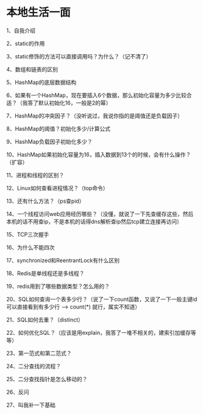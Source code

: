 # 本地生活一面

1、自我介绍

2、static的作用

3、static修饰的方法可以直接调用吗？为什么？（记不清了）

4、数组和链表的区别

5、HashMap的底层数据结构

6、如果有一个HashMap，现在要插入6个数据，那么初始化容量为多少比较合适？（我答了默认初始化16，一般是2的幂）

7、HashMap的冲突因子？（没听说过，我说你指的是阈值还是负载因子）

8、HashMap的阈值？初始化多少/计算公式

9、HashMap负载因子初始化多少？

10、HashMap如果初始化容量为16，插入数据到13个的时候，会有什么操作？（扩容）

11、进程和线程的区别？

12、Linux如何查看进程情况？（top命令）

13、还有什么方法？（ps查pid）

14、一个线程访问web应用经历哪些？（没懂，就说了一下先查缓存这些，然后本机的话不用查ip，不是本机的话得dns解析查ip然后tcp建立连接再访问）

15、TCP三次握手

16、为什么不能四次

17、synchronized和ReentrantLock有什么区别

18、Redis是单线程还是多线程？

19、redis用到了哪些数据类型？怎么用的？

20、SQL如何查询一个表多少行？（说了一下count函数，又说了一下一般主键id可以直接看到有多少行 --> count(*) 就行，属实不知道）

21、SQL如何去重？（distinct）

22、如何优化SQL？（应该是用explain，我答了一堆不相关的，建索引加缓存等等）

23、第一范式和第二范式？

24、二分查找的流程？

25、二分查找指针是怎么移动的？

26、反问

27、叫我补一下基础



